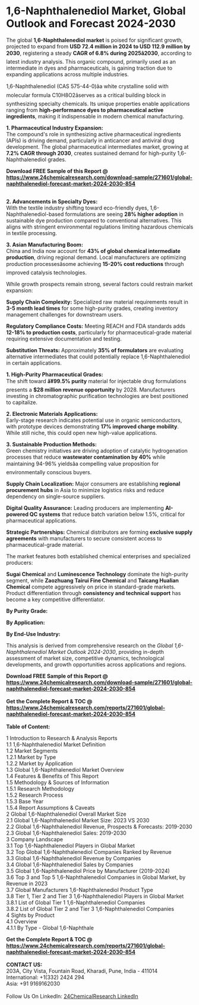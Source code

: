 <h1>1,6-Naphthalenediol Market, Global Outlook and Forecast 2024-2030</h1><p>The global <strong>1,6-Naphthalenediol market</strong> is poised for significant growth, projected to expand from <strong>USD 72.4 million in 2024 to USD 112.9 million by 2030</strong>, registering a steady <strong>CAGR of 6.8% during 2025â2030</strong>, according to latest industry analysis. This organic compound, primarily used as an intermediate in dyes and pharmaceuticals, is gaining traction due to expanding applications across multiple industries.</p><p>1,6-Naphthalenediol (CAS 575-44-0)âa white crystalline solid with molecular formula C10H8O2âserves as a critical building block in synthesizing specialty chemicals. Its unique properties enable applications ranging from <strong>high-performance dyes to pharmaceutical active ingredients</strong>, making it indispensable in modern chemical manufacturing.</p><p><strong>1. Pharmaceutical Industry Expansion:</strong><br>
The compound's role in synthesizing active pharmaceutical ingredients (APIs) is driving demand, particularly in anticancer and antiviral drug development. The global pharmaceutical intermediates market, growing at <strong>7.2% CAGR through 2030</strong>, creates sustained demand for high-purity 1,6-Naphthalenediol grades.</p><div><b>Download FREE Sample of this Report @ 
            <a href="https://www.24chemicalresearch.com/download-sample/271601/global-naphthalenediol-forecast-market-2024-2030-854">
            https://www.24chemicalresearch.com/download-sample/271601/global-naphthalenediol-forecast-market-2024-2030-854</a></b></div><br><p><strong>2. Advancements in Specialty Dyes:</strong><br>
With the textile industry shifting toward eco-friendly dyes, 1,6-Naphthalenediol-based formulations are seeing <strong>28% higher adoption</strong> in sustainable dye production compared to conventional alternatives. This aligns with stringent environmental regulations limiting hazardous chemicals in textile processing.</p><p><strong>3. Asian Manufacturing Boom:</strong><br>
China and India now account for <strong>43% of global chemical intermediate production</strong>, driving regional demand. Local manufacturers are optimizing production processesâsome achieving <strong>15-20% cost reductions</strong> through improved catalysis technologies.</p><p>While growth prospects remain strong, several factors could restrain market expansion:</p><p><strong>Supply Chain Complexity:</strong> Specialized raw material requirements result in <strong>3-5 month lead times</strong> for some high-purity grades, creating inventory management challenges for downstream users.</p><p><strong>Regulatory Compliance Costs:</strong> Meeting REACH and FDA standards adds <strong>12-18% to production costs</strong>, particularly for pharmaceutical-grade material requiring extensive documentation and testing.</p><p><strong>Substitution Threats:</strong> Approximately <strong>35% of formulators</strong> are evaluating alternative intermediates that could potentially replace 1,6-Naphthalenediol in certain applications.</p><p><strong>1. High-Purity Pharmaceutical Grades:</strong><br>
The shift toward <strong>â¥99.5% purity</strong> material for injectable drug formulations presents a <strong>$28 million revenue opportunity</strong> by 2028. Manufacturers investing in chromatographic purification technologies are best positioned to capitalize.</p><p><strong>2. Electronic Materials Applications:</strong><br>
Early-stage research indicates potential use in organic semiconductors, with prototype devices demonstrating <strong>17% improved charge mobility</strong>. While still niche, this could open new high-value applications.</p><p><strong>3. Sustainable Production Methods:</strong><br>
Green chemistry initiatives are driving adoption of catalytic hydrogenation processes that reduce <strong>wastewater contamination by 40%</strong> while maintaining 94-96% yieldsâa compelling value proposition for environmentally conscious buyers.</p><p><strong>Supply Chain Localization:</strong> Major consumers are establishing <strong>regional procurement hubs</strong> in Asia to minimize logistics risks and reduce dependency on single-source suppliers.</p><p><strong>Digital Quality Assurance:</strong> Leading producers are implementing <strong>AI-powered QC systems</strong> that reduce batch variation below 1.5%, critical for pharmaceutical applications.</p><p><strong>Strategic Partnerships:</strong> Chemical distributors are forming <strong>exclusive supply agreements</strong> with manufacturers to secure consistent access to pharmaceutical-grade material.</p><p>The market features both established chemical enterprises and specialized producers:</p><p><strong>Sugai Chemical</strong> and <strong>Luminescence Technology</strong> dominate the high-purity segment, while <strong>Zaozhuang Tairui Fine Chemical</strong> and <strong>Taicang Hualian Chemical</strong> compete aggressively on price in standard-grade markets. Product differentiation through <strong>consistency and technical support</strong> has become a key competitive differentiator.</p><p><strong>By Purity Grade:</strong></p><p><strong>By Application:</strong></p><p><strong>By End-Use Industry:</strong></p><p>This analysis is derived from comprehensive research on the <em>Global 1,6-Naphthalenediol Market Outlook 2024-2030</em>, providing in-depth assessment of market size, competitive dynamics, technological developments, and growth opportunities across applications and regions.</p><div><b>Download FREE Sample of this Report @ 
            <a href="https://www.24chemicalresearch.com/download-sample/271601/global-naphthalenediol-forecast-market-2024-2030-854">
            https://www.24chemicalresearch.com/download-sample/271601/global-naphthalenediol-forecast-market-2024-2030-854</a></b></div><br><div><b>Get the Complete Report & TOC @ 
            <a href="https://www.24chemicalresearch.com/reports/271601/global-naphthalenediol-forecast-market-2024-2030-854">
            https://www.24chemicalresearch.com/reports/271601/global-naphthalenediol-forecast-market-2024-2030-854</a></b></div><br>
            <b>Table of Content:</b><p>1 Introduction to Research & Analysis Reports<br />
    1.1 1,6-Naphthalenediol Market Definition<br />
    1.2 Market Segments<br />
        1.2.1 Market by Type<br />
        1.2.2 Market by Application<br />
    1.3 Global 1,6-Naphthalenediol Market Overview<br />
    1.4 Features & Benefits of This Report<br />
    1.5 Methodology & Sources of Information<br />
        1.5.1 Research Methodology<br />
        1.5.2 Research Process<br />
        1.5.3 Base Year<br />
        1.5.4 Report Assumptions & Caveats<br />
2 Global 1,6-Naphthalenediol Overall Market Size<br />
    2.1 Global 1,6-Naphthalenediol Market Size: 2023 VS 2030<br />
    2.2 Global 1,6-Naphthalenediol Revenue, Prospects & Forecasts: 2019-2030<br />
    2.3 Global 1,6-Naphthalenediol Sales: 2019-2030<br />
3 Company Landscape<br />
    3.1 Top 1,6-Naphthalenediol Players in Global Market<br />
    3.2 Top Global 1,6-Naphthalenediol Companies Ranked by Revenue<br />
    3.3 Global 1,6-Naphthalenediol Revenue by Companies<br />
    3.4 Global 1,6-Naphthalenediol Sales by Companies<br />
    3.5 Global 1,6-Naphthalenediol Price by Manufacturer (2019-2024)<br />
    3.6 Top 3 and Top 5 1,6-Naphthalenediol Companies in Global Market, by Revenue in 2023<br />
    3.7 Global Manufacturers 1,6-Naphthalenediol Product Type<br />
    3.8 Tier 1, Tier 2 and Tier 3 1,6-Naphthalenediol Players in Global Market<br />
        3.8.1 List of Global Tier 1 1,6-Naphthalenediol Companies<br />
        3.8.2 List of Global Tier 2 and Tier 3 1,6-Naphthalenediol Companies<br />
4 Sights by Product<br />
    4.1 Overview<br />
        4.1.1 By Type - Global 1,6-Naphthale</p><div><b>Get the Complete Report & TOC @ 
            <a href="https://www.24chemicalresearch.com/reports/271601/global-naphthalenediol-forecast-market-2024-2030-854">
            https://www.24chemicalresearch.com/reports/271601/global-naphthalenediol-forecast-market-2024-2030-854</a></b></div><br><b>CONTACT US:</b><br>
            203A, City Vista, Fountain Road, Kharadi, Pune, India - 411014<br>
            International: +1(332) 2424 294<br>
            Asia: +91 9169162030 <br><br>
            Follow Us On LinkedIn: <a href="https://www.linkedin.com/company/24chemicalresearch/">24ChemicalResearch LinkedIn</a>